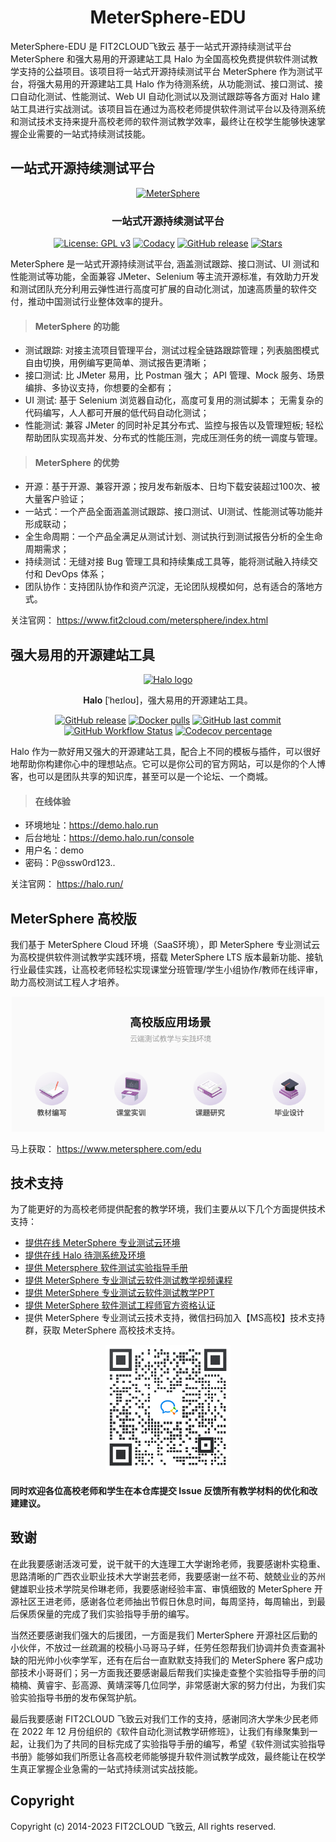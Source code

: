 <h1 align="center">MeterSphere-EDU</h1>
</p>
MeterSphere-EDU 是 FIT2CLOUD飞致云 基于一站式开源持续测试平台 MeterSphere 和强大易用的开源建站工具 Halo 为全国高校免费提供软件测试教学支持的公益项目。该项目将一站式开源持续测试平台 MeterSphere 作为测试平台，将强大易用的开源建站工具 Halo 作为待测系统，从功能测试、接口测试、接口自动化测试、性能测试、Web UI 自动化测试以及测试跟踪等各方面对 Halo 建站工具进行实战测试。该项目旨在通过为高校老师提供软件测试平台以及待测系统和测试技术支持来提升高校老师的软件测试教学效率，最终让在校学生能够快速掌握企业需要的一站式持续测试技能。

## 一站式开源持续测试平台
</p>
<p align="center"><a href="https://metersphere.io"><img src="https://metersphere.oss-cn-hangzhou.aliyuncs.com/img/MeterSphere-%E7%B4%AB%E8%89%B2.png" alt="MeterSphere" width="300" /></a></p>
<h3 align="center">一站式开源持续测试平台</h3>
<p align="center">
  <a href="https://www.gnu.org/licenses/gpl-3.0.html"><img src="https://shields.io/github/license/metersphere/metersphere" alt="License: GPL v3"></a>
  <a href="https://www.codacy.com/gh/metersphere/metersphere/dashboard?utm_source=github.com&amp;utm_medium=referral&amp;utm_content=metersphere/metersphere&amp;utm_campaign=Badge_Grade"><img src="https://app.codacy.com/project/badge/Grade/da67574fd82b473992781d1386b937ef" alt="Codacy"></a>
  <a href="https://github.com/metersphere/metersphere/releases"><img src="https://img.shields.io/github/v/release/metersphere/metersphere" alt="GitHub release"></a>
  <a href="https://github.com/metersphere/metersphere"><img src="https://img.shields.io/github/stars/metersphere/metersphere?color=%231890FF&style=flat-square" alt="Stars"></a>

 
MeterSphere 是一站式开源持续测试平台, 涵盖测试跟踪、接口测试、UI 测试和性能测试等功能，全面兼容 JMeter、Selenium 等主流开源标准，有效助力开发和测试团队充分利用云弹性进行高度可扩展的自动化测试，加速高质量的软件交付，推动中国测试行业整体效率的提升。
> #### MeterSphere 的功能 ####
* 测试跟踪: 对接主流项目管理平台，测试过程全链路跟踪管理；列表脑图模式自由切换，用例编写更简单、测试报告更清晰；
* 接口测试: 比 JMeter 易用，比 Postman 强大； API 管理、Mock 服务、场景编排、多协议支持，你想要的全都有；
* UI 测试: 基于 Selenium 浏览器自动化，高度可复用的测试脚本； 无需复杂的代码编写，人人都可开展的低代码自动化测试；
* 性能测试: 兼容 JMeter 的同时补足其分布式、监控与报告以及管理短板; 轻松帮助团队实现高并发、分布式的性能压测，完成压测任务的统一调度与管理。

> #### MeterSphere 的优势 ####
* 开源：基于开源、兼容开源；按月发布新版本、日均下载安装超过100次、被大量客户验证；
* 一站式：一个产品全面涵盖测试跟踪、接口测试、UI测试、性能测试等功能并形成联动；
* 全生命周期：一个产品全满足从测试计划、测试执行到测试报告分析的全生命周期需求；
* 持续测试：无缝对接 Bug 管理工具和持续集成工具等，能将测试融入持续交付和 DevOps 体系；
* 团队协作：支持团队协作和资产沉淀，无论团队规模如何，总有适合的落地方式。

 关注官网： https://www.fit2cloud.com/metersphere/index.html
 
## 强大易用的开源建站工具
  
<p align="center">
    <a href="https://halo.run" target="_blank" rel="noopener noreferrer">
        <img width="100" src="https://halo.run/logo" alt="Halo logo" />
    </a>
</p>

<p align="center"><b>Halo</b> [ˈheɪloʊ]，强大易用的开源建站工具。</p>

<p align="center">
<a href="https://github.com/halo-dev/halo/releases"><img alt="GitHub release" src="https://img.shields.io/github/release/halo-dev/halo.svg?style=flat-square&include_prereleases" /></a>
<a href="https://hub.docker.com/r/halohub/halo"><img alt="Docker pulls" src="https://img.shields.io/docker/pulls/halohub/halo?style=flat-square" /></a>
<a href="https://github.com/halo-dev/halo/commits"><img alt="GitHub last commit" src="https://img.shields.io/github/last-commit/halo-dev/halo.svg?style=flat-square" /></a>
<a href="https://github.com/halo-dev/halo/actions"><img alt="GitHub Workflow Status" src="https://img.shields.io/github/actions/workflow/status/halo-dev/halo/halo.yaml?branch=main&style=flat-square" /></a>
<a href="https://codecov.io/gh/halo-dev/halo"><img alt="Codecov percentage" src="https://img.shields.io/codecov/c/github/halo-dev/halo/main?style=flat-square&token=YsRUg9fall"/></a>
<br />


Halo 作为一款好用又强大的开源建站工具，配合上不同的模板与插件，可以很好地帮助你构建你心中的理想站点。它可以是你公司的官方网站，可以是你的个人博客，也可以是团队共享的知识库，甚至可以是一个论坛、一个商城。

> #### 在线体验 ####
* 环境地址：https://demo.halo.run
* 后台地址：https://demo.halo.run/console
* 用户名：demo
* 密码：P@ssw0rd123..

关注官网： https://halo.run/

## MeterSphere 高校版
我们基于 MeterSphere Cloud 环境（SaaS环境），即 MeterSphere 专业测试云为高校提供软件测试教学实践环境，搭载 MeterSphere LTS 版本最新功能、接轨行业最佳实践，让高校老师轻松实现课堂分班管理/学生小组协作/教师在线评审，助力高校测试工程人才培养。


<div align="center"> <img src="image/高校版应用场景.png" width = 500 /> </div>

马上获取： https://www.metersphere.com/edu


## 技术支持
为了能更好的为高校老师提供配套的教学环境，我们主要从以下几个方面提供技术支持：

* [提供在线 MeterSphere 专业测试云环境](https://www.metersphere.com/edu ) 
* [提供在线 Halo 待测系统及环境](http://halo.edu.metersphere.com/ ) 
* [提供 Metersphere 软件测试实验指导手册](https://github.com/FIT2CLOUD-EDU/MeterSphere-EDU/ ) 
* [提供 MeterSphere 专业测试云软件测试教学视频课程](https://edu.fit2cloud.com/ ) 
* [提供 MeterSphere 专业测试云软件测试教学PPT](https://github.com/FIT2CLOUD-EDU/MeterSphere-EDU/ ) 
* [提供 MeterSphere 软件测试工程师官方资格认证](https://edu.fit2cloud.com/ ) 
* 提供 MeterSphere 专业测试云技术支持，微信扫码加入【MS高校】技术支持群，获取 MeterSphere 高校技术支持。

<div align="center"> <img src="image/【MS高校】技术交流群.png" width = 200 /> </div>

#### 同时欢迎各位高校老师和学生在本仓库提交 Issue 反馈所有教学材料的优化和改建建议。 ####


## 致谢
在此我要感谢活泼可爱，说干就干的大连理工大学谢玲老师，我要感谢朴实稳重、思路清晰的广西农业职业技术大学谢芸老师，我要感谢一丝不苟、兢兢业业的苏州健雄职业技术学院吴伶琳老师，我要感谢经验丰富、审慎细致的 MeterSphere 开源社区王进老师，感谢各位老师抽出节假日休息时间，每周坚持，每周输出，到最后保质保量的完成了我们实验指导手册的编写。

当然还要感谢我们强大的后援团，一方面是我们 MerterSphere 开源社区后勤的小伙伴，不放过一丝疏漏的校稿小马哥马子蛘，任劳任怨帮我们协调并负责查漏补缺的阳光帅小伙李学军，还有在后台一直默默支持我们的 MeterSphere 客户成功部技术小哥哥们；另一方面我还要感谢最后帮我们实操走查整个实验指导手册的闫楠楠、黄睿宇、彭高源、黄靖深等几位同学，非常感谢大家的努力付出，为我们实验实验指导书册的发布保驾护航。

最后我要感谢 FIT2CLOUD 飞致云对我们工作的支持，感谢同济大学朱少民老师在 2022 年 12 月份组织的《软件自动化测试教学研修班》，让我们有缘聚集到一起，让我们为了共同的目标完成了实验指导手册的编写，希望《软件测试实验指导书册》能够如我们所愿让各高校老师能够提升软件测试教学成效，最终能让在校学生真正掌握企业急需的一站式持续测试实战技能。

## Copyright
Copyright (c) 2014-2023  FIT2CLOUD 飞致云, All rights reserved.
